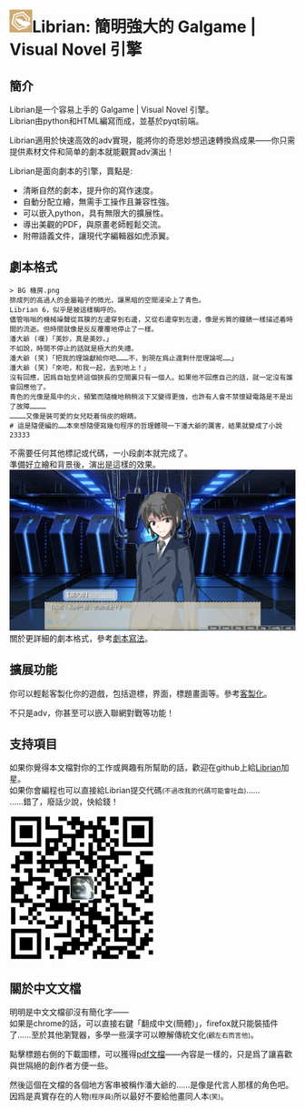 # ![](Librian小.png)Librian: 簡明強大的 Galgame | Visual Novel 引擎

## 簡介
Librian是一个容易上手的 Galgame | Visual Novel 引擎。   
Librian由python和HTML編寫而成，並基於pyqt前端。

Librian適用於快速高效的adv實現，能將你的奇思妙想迅速轉換爲成果——你只需提供素材文件和简单的劇本就能觀賞adv演出！

Librian是面向劇本的引擎，賣點是: 

- 清晰自然的劇本，提升你的寫作速度。
- 自動分配立繪，無需手工操作且兼容性強。
- 可以嵌入python，具有無限大的擴展性。
- 導出美觀的PDF，與原畫老師輕鬆交流。
- 附帶語義文件，讓現代字編輯器如虎添翼。

## 劇本格式
   
    > BG 機房.png
    排成列的高過人的金屬箱子的微光，讓黑暗的空間浸染上了青色。
    Librian 6，似乎是被這樣稱呼的。
    儘管嗡嗡的機械噪聲從耳膜的左邊穿到右邊，又從右邊穿到左邊，像是劣質的鐘錶一樣描述着時間的流逝。但時間就像是反反覆覆地停止了一樣。
    潘大爺 (嘆)「美妙，真是美妙。」
    不如說，時間不停止的話就是極大的失禮。
    潘大爺 (笑)「把我的理論獻給你吧………不，到現在爲止還剩什麼理論呢……」
    潘大爺 (笑)「來吧，和我一起，去到地上！」
    沒有回應，因爲自始至終這個狹長的空間裏只有一個人。如果他不回應自己的話，就一定沒有誰會回應他了。
    青色的光像是風中的火，頻繁而隨機地稍稍淡下又變得更強，也許有人會不禁懷疑電路是不是出了故障…………
    …………又像是裝可愛的女兒眨着俏皮的眼睛。
    # 這是隨便編的……本來想隨便寫幾句程序的哲理體現一下潘大爺的厲害，結果就變成了小說23333
不需要任何其他標記或代碼，一小段劇本就完成了。   
準備好立繪和背景後，演出是這樣的效果。   
![圖1](樣例_潘大爺.jpg)
關於更詳細的劇本格式，參考[劇本寫法](用戶指南/劇本寫法.md)。

## 擴展功能

你可以輕鬆客製化你的遊戲，包括遊標，界面，標題畫面等。參考[客製化](用戶指南/客製化你的遊戲.md)。

不只是adv，你甚至可以嵌入聯網對戰等功能！


## 支持項目

如果你覺得本文檔對你的工作或興趣有所幫助的話，歡迎在github上給[Librian](https://github.com/RimoChan/Librian)加星。   
如果你會編程也可以直接給Librian提交代碼<small>(不過改我的代碼可能會吐血)</small>……   
……錯了，廢話少說，快給錢！

![圖1](支付寶.jpg)

## 關於中文文檔

明明是中文文檔卻沒有簡化字——   
如果是chrome的話，可以直接右鍵「翻成中文(簡體)」，firefox就只能裝插件了……至於其他瀏覽器，多學一些漢字可以瞭解傳統文化<small>(顧左右而言他)</small>。

點擊標題右側的下載圖標，可以獲得[pdf文檔](../Librian文檔.pdf)——內容是一樣的，只是爲了讓喜歡與世隔絕的創作者方便一些。

然後這個在文檔的各個地方客串被稱作潘大爺的……是像是代言人那樣的角色吧。   
因爲是真實存在的人物<small>(程序員)</small>所以最好不要給他畫同人本<small>(笑)</small>。